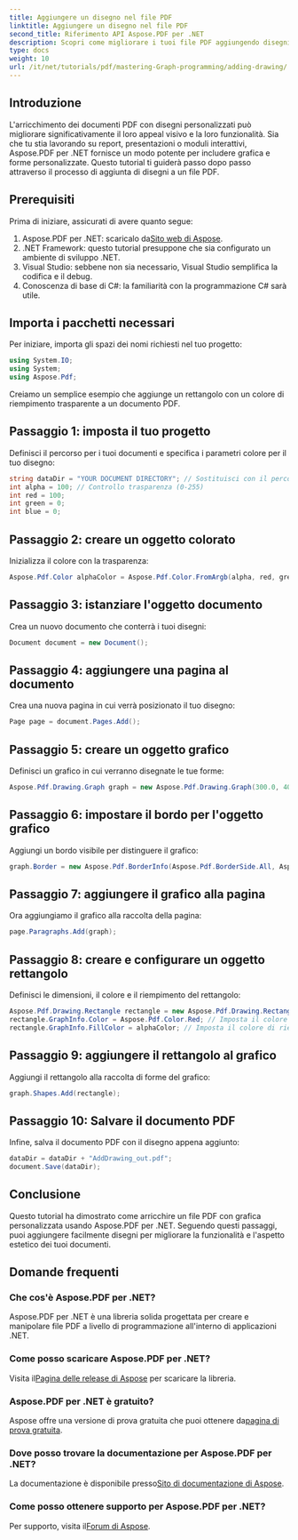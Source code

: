 ```yaml
---
title: Aggiungere un disegno nel file PDF
linktitle: Aggiungere un disegno nel file PDF
second_title: Riferimento API Aspose.PDF per .NET
description: Scopri come migliorare i tuoi file PDF aggiungendo disegni personalizzati usando Aspose.PDF per .NET. Questo tutorial passo dopo passo copre tutto, dall'impostazione del tuo progetto alla creazione di grafici.
type: docs
weight: 10
url: /it/net/tutorials/pdf/mastering-Graph-programming/adding-drawing/
---
```

## Introduzione

L'arricchimento dei documenti PDF con disegni personalizzati può migliorare significativamente il loro appeal visivo e la loro funzionalità. Sia che tu stia lavorando su report, presentazioni o moduli interattivi, Aspose.PDF per .NET fornisce un modo potente per includere grafica e forme personalizzate. Questo tutorial ti guiderà passo dopo passo attraverso il processo di aggiunta di disegni a un file PDF.

## Prerequisiti

Prima di iniziare, assicurati di avere quanto segue:

1.  Aspose.PDF per .NET: scaricalo da[Sito web di Aspose](https://releases.aspose.com/pdf/net/).
2. .NET Framework: questo tutorial presuppone che sia configurato un ambiente di sviluppo .NET.
3. Visual Studio: sebbene non sia necessario, Visual Studio semplifica la codifica e il debug.
4. Conoscenza di base di C#: la familiarità con la programmazione C# sarà utile.

## Importa i pacchetti necessari

Per iniziare, importa gli spazi dei nomi richiesti nel tuo progetto:

```csharp
using System.IO;
using System;
using Aspose.Pdf;
```

Creiamo un semplice esempio che aggiunge un rettangolo con un colore di riempimento trasparente a un documento PDF.

## Passaggio 1: imposta il tuo progetto

Definisci il percorso per i tuoi documenti e specifica i parametri colore per il tuo disegno:

```csharp
string dataDir = "YOUR DOCUMENT DIRECTORY"; // Sostituisci con il percorso della tua directory
int alpha = 100; // Controllo trasparenza (0-255)
int red = 100;
int green = 0;
int blue = 0;
```

## Passaggio 2: creare un oggetto colorato

Inizializza il colore con la trasparenza:

```csharp
Aspose.Pdf.Color alphaColor = Aspose.Pdf.Color.FromArgb(alpha, red, green, blue);
```

## Passaggio 3: istanziare l'oggetto documento

Crea un nuovo documento che conterrà i tuoi disegni:

```csharp
Document document = new Document();
```

## Passaggio 4: aggiungere una pagina al documento

Crea una nuova pagina in cui verrà posizionato il tuo disegno:

```csharp
Page page = document.Pages.Add();
```

## Passaggio 5: creare un oggetto grafico

Definisci un grafico in cui verranno disegnate le tue forme:

```csharp
Aspose.Pdf.Drawing.Graph graph = new Aspose.Pdf.Drawing.Graph(300.0, 400.0);
```

## Passaggio 6: impostare il bordo per l'oggetto grafico

Aggiungi un bordo visibile per distinguere il grafico:

```csharp
graph.Border = new Aspose.Pdf.BorderInfo(Aspose.Pdf.BorderSide.All, Aspose.Pdf.Color.Black);
```

## Passaggio 7: aggiungere il grafico alla pagina

Ora aggiungiamo il grafico alla raccolta della pagina:

```csharp
page.Paragraphs.Add(graph);
```

## Passaggio 8: creare e configurare un oggetto rettangolo

Definisci le dimensioni, il colore e il riempimento del rettangolo:

```csharp
Aspose.Pdf.Drawing.Rectangle rectangle = new Aspose.Pdf.Drawing.Rectangle(0, 0, 100, 50);
rectangle.GraphInfo.Color = Aspose.Pdf.Color.Red; // Imposta il colore del bordo
rectangle.GraphInfo.FillColor = alphaColor; // Imposta il colore di riempimento con trasparenza
```

## Passaggio 9: aggiungere il rettangolo al grafico

Aggiungi il rettangolo alla raccolta di forme del grafico:

```csharp
graph.Shapes.Add(rectangle);
```

## Passaggio 10: Salvare il documento PDF

Infine, salva il documento PDF con il disegno appena aggiunto:

```csharp
dataDir = dataDir + "AddDrawing_out.pdf";
document.Save(dataDir);
```

## Conclusione

Questo tutorial ha dimostrato come arricchire un file PDF con grafica personalizzata usando Aspose.PDF per .NET. Seguendo questi passaggi, puoi aggiungere facilmente disegni per migliorare la funzionalità e l'aspetto estetico dei tuoi documenti.

## Domande frequenti

### Che cos'è Aspose.PDF per .NET?

Aspose.PDF per .NET è una libreria solida progettata per creare e manipolare file PDF a livello di programmazione all'interno di applicazioni .NET.

### Come posso scaricare Aspose.PDF per .NET?

 Visita il[Pagina delle release di Aspose](https://releases.aspose.com/pdf/net/) per scaricare la libreria.

### Aspose.PDF per .NET è gratuito?

 Aspose offre una versione di prova gratuita che puoi ottenere da[pagina di prova gratuita](https://releases.aspose.com/).

### Dove posso trovare la documentazione per Aspose.PDF per .NET?

 La documentazione è disponibile presso[Sito di documentazione di Aspose](https://reference.aspose.com/pdf/net/).

### Come posso ottenere supporto per Aspose.PDF per .NET?

 Per supporto, visita il[Forum di Aspose](https://forum.aspose.com/c/pdf/10).
